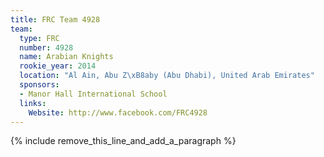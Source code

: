 ```yaml
---
title: FRC Team 4928
team:
  type: FRC
  number: 4928
  name: Arabian Knights
  rookie_year: 2014
  location: "Al Ain, Abu Z\xB8aby (Abu Dhabi), United Arab Emirates"
  sponsors:
  - Manor Hall International School
  links:
    Website: http://www.facebook.com/FRC4928
---
```


{% include remove_this_line_and_add_a_paragraph %}